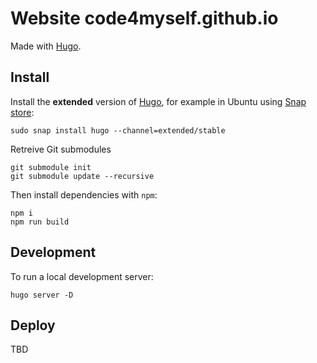# Website code4myself.github.io

Made with [Hugo](https://gohugo.io/).

## Install

Install the **extended** version of [Hugo](https://gohugo.io/), for example in Ubuntu using [Snap store](https://snapcraft.io/hugo):

```
sudo snap install hugo --channel=extended/stable
```

Retreive Git submodules

```
git submodule init
git submodule update --recursive
```

Then install dependencies with `npm`:

```
npm i
npm run build
```

## Development

To run a local development server:

```
hugo server -D
```

## Deploy

TBD
